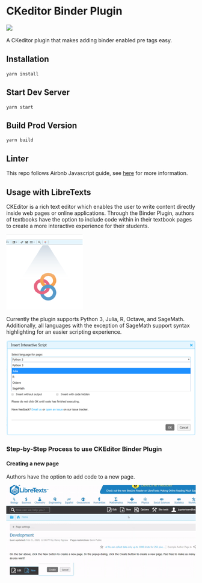 # CKeditor Binder Plugin
![](https://github.com/LibreTexts/ckeditor-binder-plugin/workflows/Sync%20to%20DigitalOcean%20Spaces/badge.svg?branch=master)

A CKeditor plugin that makes adding binder enabled pre tags easy.

## Installation

```
yarn install
```

## Start Dev Server

```
yarn start
```

## Build Prod Version

```
yarn build
```

## Linter

This repo follows Airbnb Javascript guide, see [here](https://github.com/airbnb/javascript) for more information.


## Usage with LibreTexts

CKEditor is a rich text editor which enables the user to write content directly inside web pages or online applications. Through the Binder Plugin, authors of textbooks have the option to include code within in their textbook pages to create a more interactive experience for their students.

![](tutorialVisuals/ckePlugin.png)  



Currently the plugin supports Python 3, Julia, R, Octave, and SageMath. Additionally, all languages with the exception of SageMath support syntax highlighting for an easier scripting experience. 

![](tutorialVisuals/languages.png)



### Step-by-Step Process to use CKEditor Binder Plugin


#### Creating a new page
Authors have the option to add code to a new page.

![](tutorialVisuals/newPage.gif)
